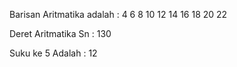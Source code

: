 Barisan Aritmatika adalah : 4 6 8 10 12 14 16 18 20 22 

Deret Aritmatika Sn : 130

Suku ke 5 Adalah : 12
